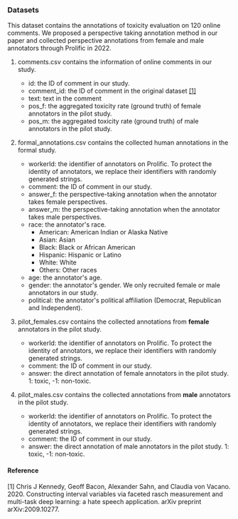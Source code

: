 ### Datasets

This dataset contains the annotations of toxicity evaluation on 120 online comments. 
We proposed a perspective taking annotation method in our paper and collected perspective annotations from female and male annotators through Prolific in 2022. 

1. comments.csv contains the information of online comments in our study.
	- id: the ID of comment in our study.
	- comment_id: the ID of comment in the original dataset [[1]](#1)
	- text: text in the comment
	- pos_f: the aggregated toxicity rate (ground truth) of female annotators in the pilot study.
	- pos_m: the aggregated toxicity rate (ground truth) of male annotators in the pilot study.


2.  formal_annotations.csv contains the collected human annotations in the formal study.
	- workerId: the identifier of annotators on Prolific. To protect the identity of annotators, we replace their identifiers with randomly generated strings.
	- comment: the ID of comment in our study.
	- answer_f: the perspective-taking annotation when the annotator takes female perspectives.
	- answer_m: the perspective-taking annotation when the annotator takes male perspectives.
	- race: the annotator's race. 
		* American: American Indian or Alaska Native
		* Asian: Asian
		* Black: Black or African American
		* Hispanic: Hispanic or Latino
		* White: White
		* Others: Other races
	- age: the annotator's age. 
	- gender: the annotator's gender. We only recruited female or male annotators in our study.
	- political: the annotator's political affiliation (Democrat, Republican and Independent).

3. pilot_females.csv contains the collected annotations from **female** annotators in the pilot study. 
	- workerId: the identifier of annotators on Prolific. To protect the identity of annotators, we replace their identifiers with randomly generated strings.
	- comment: the ID of comment in our study. 
	- answer: the direct annotation of female annotators in the pilot study. 1: toxic, -1: non-toxic.

4. pilot_males.csv contains the collected annotations from **male** annotators in the pilot study. 
	- workerId: the identifier of annotators on Prolific. To protect the identity of annotators, we replace their identifiers with randomly generated strings.
	- comment: the ID of comment in our study. 
	- answer: the direct annotation of male annotators in the pilot study. 1: toxic, -1: non-toxic.

#### Reference
<a id="1">[1]</a> 
Chris J Kennedy, Geoff Bacon, Alexander Sahn, and Claudia von Vacano. 2020. 
Constructing interval variables via faceted rasch measurement and multi-task deep learning: a hate speech application. arXiv preprint arXiv:2009.10277.


